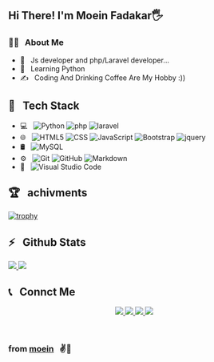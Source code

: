 <h2>Hi There! I'm Moein Fadakar🖐</h2>

<h3>👨‍💻 &nbsp; About Me</h3>

- 🤔 &nbsp; Js developer and php/Laravel developer...
- 🌱 &nbsp; Learning Python
- ✍️ &nbsp; Coding And Drinking Coffee Are My Hobby :))

<h2>🔧 &nbsp; Tech Stack</h2>

- 💻 &nbsp;
  ![Python](https://img.shields.io/badge/-Python-333333?style=flat&logo=python)
  ![php](https://img.shields.io/badge/-php-333333?style=flat&logo=php)
  ![laravel](https://img.shields.io/badge/-laravel-333333?style=flat&logo=laravel)
- 🌐 &nbsp;
  ![HTML5](https://img.shields.io/badge/-HTML5-333333?style=flat&logo=HTML5)
  ![CSS](https://img.shields.io/badge/-CSS-333333?style=flat&logo=CSS3&logoColor=1572B6)
  ![JavaScript](https://img.shields.io/badge/-JavaScript-333333?style=flat&logo=javascript)
  ![Bootstrap](https://img.shields.io/badge/-Bootstrap-333333?style=flat&logo=bootstrap&logoColor=563D7C)
    ![jquery](https://img.shields.io/badge/jquery-333333?style=flat&logo=jquery)
- 🛢 &nbsp;
  ![MySQL](https://img.shields.io/badge/-MySQL-333333?style=flat&logo=mysql)
- ⚙️ &nbsp;
  ![Git](https://img.shields.io/badge/-Git-333333?style=flat&logo=git)
  ![GitHub](https://img.shields.io/badge/-GitHub-333333?style=flat&logo=github)
  ![Markdown](https://img.shields.io/badge/-Markdown-333333?style=flat&logo=markdown)
- 🔧 &nbsp;
  ![Visual Studio Code](https://img.shields.io/badge/-Visual%20Studio%20Code-333333?style=flat&logo=visual-studio-code&logoColor=007ACC)

<h2>🏆 &nbsp; achivments </h2>

[![trophy](https://github-profile-trophy.vercel.app/?username=ryo-ma)](https://github.com/ryo-ma/github-profile-trophy)

<h2>⚡️ &nbsp; Github Stats</h2>

<a href="https://github.com/moeinfadakar">
  <img src="https://github-readme-stats.vercel.app/api?username=moeinfadakar&show_icons=true&theme=radical" />
  <img src="https://github-readme-stats.vercel.app/api/top-langs/?username=moeinfadakar&layout=donut" />
</a>

<h2>📞 &nbsp; Connct Me </h2>

<p align="center">
  <a href="https://moeinfadakar.ir/">
    <img src="https://img.shields.io/badge/Website-www.moeinfadakar.ir-blue?style=flat&logo=google-chrome" />
  </a>
  <a href="https://instagram.com/moeinfdkr/">
    <img src="https://img.shields.io/badge/Instagram-@Moein23445-red?style=flat&logo=instagram" />
  </a>
  <a href="https://t.me/Moein23445">
    <img src="https://img.shields.io/badge/Telegram-@Moein23445-blue?style=flat&logo=telegram" />
  </a>
  <a href="linkedin.com/in/email-moeinfadakar3@gmail.com">
    <img src="https://img.shields.io/badge/email-moeinfadakar3@gmail.com-/" />
  </a>
</p>

<br />


### from [moein](https://t.me/Moein23445) &nbsp; ✌💖 ###

